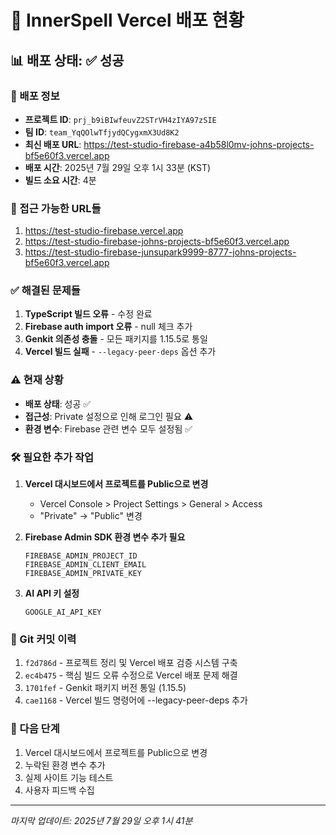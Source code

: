# 🎉 InnerSpell Vercel 배포 현황

## 📊 배포 상태: ✅ 성공

### 🚀 배포 정보
- **프로젝트 ID**: `prj_b9iBIwfeuvZ2STrVH4zIYA97zSIE`
- **팀 ID**: `team_YqQOlwTfjydQCygxmX3Ud8K2`
- **최신 배포 URL**: https://test-studio-firebase-a4b58l0mv-johns-projects-bf5e60f3.vercel.app
- **배포 시간**: 2025년 7월 29일 오후 1시 33분 (KST)
- **빌드 소요 시간**: 4분

### 🔗 접근 가능한 URL들
1. https://test-studio-firebase.vercel.app
2. https://test-studio-firebase-johns-projects-bf5e60f3.vercel.app
3. https://test-studio-firebase-junsupark9999-8777-johns-projects-bf5e60f3.vercel.app

### ✅ 해결된 문제들
1. **TypeScript 빌드 오류** - 수정 완료
2. **Firebase auth import 오류** - null 체크 추가
3. **Genkit 의존성 충돌** - 모든 패키지를 1.15.5로 통일
4. **Vercel 빌드 실패** - `--legacy-peer-deps` 옵션 추가

### ⚠️ 현재 상황
- **배포 상태**: 성공 ✅
- **접근성**: Private 설정으로 인해 로그인 필요 ⚠️
- **환경 변수**: Firebase 관련 변수 모두 설정됨 ✅

### 🛠️ 필요한 추가 작업
1. **Vercel 대시보드에서 프로젝트를 Public으로 변경**
   - Vercel Console > Project Settings > General > Access
   - "Private" → "Public" 변경

2. **Firebase Admin SDK 환경 변수 추가 필요**
   ```
   FIREBASE_ADMIN_PROJECT_ID
   FIREBASE_ADMIN_CLIENT_EMAIL
   FIREBASE_ADMIN_PRIVATE_KEY
   ```

3. **AI API 키 설정**
   ```
   GOOGLE_AI_API_KEY
   ```

### 📝 Git 커밋 이력
1. `f2d786d` - 프로젝트 정리 및 Vercel 배포 검증 시스템 구축
2. `ec4b475` - 핵심 빌드 오류 수정으로 Vercel 배포 문제 해결
3. `1701fef` - Genkit 패키지 버전 통일 (1.15.5)
4. `cae1168` - Vercel 빌드 명령어에 --legacy-peer-deps 추가

### 🎯 다음 단계
1. Vercel 대시보드에서 프로젝트를 Public으로 변경
2. 누락된 환경 변수 추가
3. 실제 사이트 기능 테스트
4. 사용자 피드백 수집

---
*마지막 업데이트: 2025년 7월 29일 오후 1시 41분*